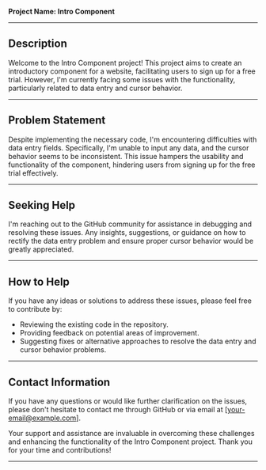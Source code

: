 **Project Name: Intro Component**

---

## Description

Welcome to the Intro Component project! This project aims to create an introductory component for a website, facilitating users to sign up for a free trial. However, I'm currently facing some issues with the functionality, particularly related to data entry and cursor behavior.

---

## Problem Statement

Despite implementing the necessary code, I'm encountering difficulties with data entry fields. Specifically, I'm unable to input any data, and the cursor behavior seems to be inconsistent. This issue hampers the usability and functionality of the component, hindering users from signing up for the free trial effectively.

---

## Seeking Help

I'm reaching out to the GitHub community for assistance in debugging and resolving these issues. Any insights, suggestions, or guidance on how to rectify the data entry problem and ensure proper cursor behavior would be greatly appreciated.

---

## How to Help

If you have any ideas or solutions to address these issues, please feel free to contribute by:

- Reviewing the existing code in the repository.
- Providing feedback on potential areas of improvement.
- Suggesting fixes or alternative approaches to resolve the data entry and cursor behavior problems.

---

## Contact Information

If you have any questions or would like further clarification on the issues, please don't hesitate to contact me through GitHub or via email at [your-email@example.com].

Your support and assistance are invaluable in overcoming these challenges and enhancing the functionality of the Intro Component project. Thank you for your time and contributions!

--- 
